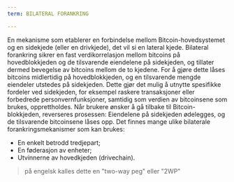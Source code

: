 ```yaml
---
term: BILATERAL FORANKRING

---
```

En mekanisme som etablerer en forbindelse mellom Bitcoin-hovedsystemet og en sidekjede (eller en drivkjede), det vil si en lateral kjede. Bilateral forankring sikrer en fast verdikorrelasjon mellom bitcoins på hovedblokkjeden og de tilsvarende eiendelene på sidekjeden, og tillater dermed bevegelse av bitcoins mellom de to kjedene. For å gjøre dette låses bitcoins midlertidig på hovedblokkjeden, og en tilsvarende mengde eiendeler utstedes på sidekjeden. Dette gjør det mulig å utnytte spesifikke fordeler ved sidekjeden, for eksempel raskere transaksjoner eller forbedrede personvernfunksjoner, samtidig som verdien av bitcoinsene som brukes, opprettholdes. Når brukere ønsker å gå tilbake til Bitcoin-blokkjeden, reverseres prosessen: Eiendelene på sidekjeden ødelegges, og de tilsvarende bitcoinsene låses opp. Det finnes mange ulike bilaterale forankringsmekanismer som kan brukes:


- En enkelt betrodd tredjepart;
- En føderasjon av enheter;
- Utvinnerne av hovedkjeden (drivechain).

> på engelsk kalles dette en "two-way peg" eller "2WP"